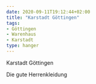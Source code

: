 ```yaml
---
date: 2020-09-11T19:12:44+02:00
title: "Karstadt Göttingen"
tags:
- Göttingen
- Warenhaus
- Karstadt
type: hanger
---
```

Karstadt Göttingen

Die gute Herrenkleidung
